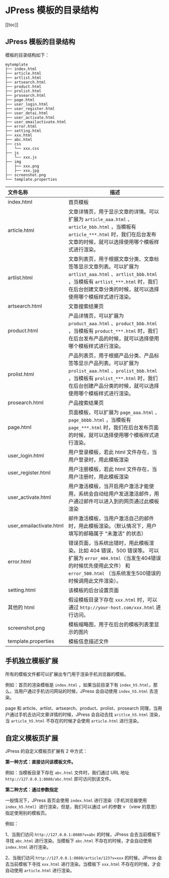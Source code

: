 # JPress 模板的目录结构

[[toc]]

## JPress 模板的目录结构
模板的目录结构如下：

```
mytemplate
├── index.html
├── article.html
├── artlist.html
├── artsearch.html
├── product.html
├── prolist.html
├── prosearch.html
├── page.html
├── user_login.html
├── user_register.html
├── user_detai.html
├── user_activate.html
├── user_emailactivate.html
├── error.html
├── setting.html
├── xxx.html
├── abc.html
├── css
│   └── xxx.css
├── js
│   └── xxx.js
├── img
│   ├── xxx.png
│   ├── xxx.jpg
├── screenshot.png
└── template.properties
```

| 文件名称 | 描述 |
| :-----| ---- |
| index.html | 首页模板 |
| article.html | 文章详情页，用于显示文章的详情。可以扩展为 `article_aaa.html` 、`article_bbb.html` ，当模板有 `article_***.html` 时，我们在后台发布文章的时候，就可以选择使用哪个模板样式进行渲染。 |
| artlist.html | 文章列表页，用于根据文章分类、文章标签等显示文章列表。可以扩展为 `artlist_aaa.html` 、`artlist_bbb.html` ，当模板有 `artlist_***.html` 时，我们在后台创建文章分类的时候，就可以选择使用哪个模板样式进行渲染。 |
| artsearch.html | 文章搜索结果页 |
| product.html | 产品详情页，可以扩展为 `product_aaa.html` 、`product_bbb.html` ，当模板有 `product_***.html` 时，我们在后台发布产品的时候，就可以选择使用哪个模板样式进行渲染。 |
| prolist.html | 产品列表页，用于根据产品分类、产品标签等显示产品列表。可以扩展为 `prolist_aaa.html` 、`prolist_bbb.html` ，当模板有 `prolist_***.html` 时，我们在后台创建产品分类的时候，就可以选择使用哪个模板样式进行渲染。  |
| prosearch.html | 产品搜索结果页 |
| page.html | 页面模板，可以扩展为 `page_aaa.html` 、`page_bbbb.html` ，当模板有 `page_***.html` 时，我们在后台发布页面的时候，就可以选择使用哪个模板样式进行渲染。 |
| user_login.html | 用户登录模板，若此 html 文件存在，当用户登录时，用此模板渲染 |
| user_register.html | 用户注册模板，若此 html 文件存在，当用户注册时，用此模板渲染 |
| user_activate.html | 用户激活模板，当开启用户激活才能使用，系统会自动给用户发送激活邮件，用户通过邮件可以进入到的网页通过此模板渲染 |
| user_emailactivate.html | 邮件激活模板，当用户激活自己的邮件时，用此模板渲染。（默认情况下，用户填写的邮箱属于 "未激活" 的状态） |
| error.html | 错误页面，当系统出错时，用此模板渲染。比如 404 错误，500 错误等。 可以扩展为 `error_404.html`（当发生404错误的时候优先使用此文件） 和 `error_500.html` （当系统发生500错误的时候调用此文件渲染）。|
| setting.html | 该模板的后台设置页面 |
| 其他的 html | 假设模板目录下存在 `xxx.html` 时，可以通过 `http://your-host.com/xxx.html` 进行访问。 |
| screenshot.png | 模板缩略图，用于在后台的模板列表里显示的图片 |
| template.properties | 模板信息描述文件 |



## 手机独立模板扩展

所有的模板文件都可以扩展出专门用于渲染手机浏览器的模板。

例如：首页的渲染模板是 `index.html` ，如果当前目录下有 `index_h5.html`，那么，当用户通过手机访问网站的时候，JPress 会自动使用 `index_h5.html` 去渲染。

page 和 article、artlist、artsearch、product、prolist、prosearch 同理，当用户通过手机去访问文章详情的时候，JPress 会自动去找 `aritlce_h5.html` 渲染，当 `article_h5.html` 不存在的时候才会使用 `article.html` 进行渲染。

## 自定义模板页扩展

JPress 的自定义模板页扩展有 2 中方式：

**第一种方式：直接访问该模板文件。**

例如：当模板目录下存在 `abc.html` 文件时，我们通过 URL 地址 `http://127.0.0.1:8080/abc.html` 即可访问到该文件。


**第二种方式：通过参数指定**

一般情况下，JPress 首页会使用 `index.html` 进行渲染（手机浏览器使用 `index_h5.html`）进行渲染，但是，我们可以通过 url 的参数 v （view 的意思）指定使用别的模板页。


例如：

1、当我们访问 `http://127.0.0.1:8080?v=abc` 的时候，JPress 会去当前模板下寻找 `abc.html` 进行渲染。当模板下 `abc.html` 不存在的时候，才会自动使用 `index.html` 进行渲染。

2、当我们访问 `http://127.0.0.1:8080/article/123?v=xxx` 的时候，JPress 会去当前模板下寻找 `xxx.html` 进行渲染。当模板下 `xxx.html` 不存在的时候，才会自动使用 `article.html` 进行渲染。








